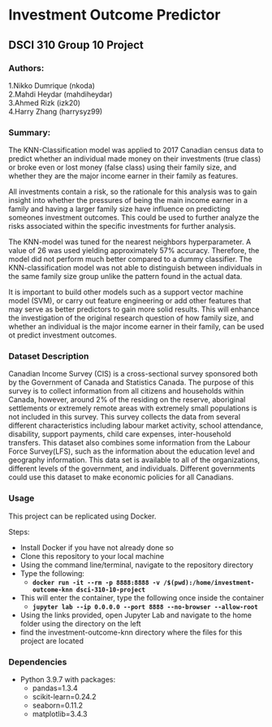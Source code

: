 # Investment Outcome Predictor

## DSCI 310 Group 10 Project

### Authors: 
1.Nikko Dumrique  (nkoda)  
2.Mahdi Heydar (mahdiheydar)  
3.Ahmed Rizk  (izk20)  
4.Harry Zhang  (harrysyz99)  

### Summary:
  The KNN-Classification model was applied to 2017 Canadian census data to predict whether an individual made money on their investments (true class) or broke even or lost money (false class) using their family size, and whether they are the major income earner in their family as features.
  
  All investments contain a risk, so the rationale for this analysis was to gain insight into whether the pressures of being the main income earner in a family and having a larger family size have influence on predicting someones investment outcomes. This could be used to further analyze the risks associated within the specific investments for further analysis.
  
  The KNN-model was tuned for the nearest neighbors hyperparameter. A value of 26 was used yielding approximately 57% accuracy. Therefore, the model did not perform much better compared to a dummy classifier. The KNN-classification model was not able to distinguish between individuals in the same family size group unlike the pattern found in the actual data.
  
  It is important to build other models such as a support vector machine model (SVM), or carry out feature engineering or add other features that may serve as better predictors to gain more solid results. This will enhance the investigation of the original research question of how family size, and whether an individual is the major income earner in their family, can be used ot predict investment outcomes.
  
### Dataset Description

  Canadian Income Survey (CIS) is a cross-sectional survey sponsored both by the Government of Canada and Statistics Canada. The purpose of this survey is to collect information from all citizens and households within Canada, however, around 2% of the residing on the reserve, aboriginal settlements or extremely remote areas with extremely small populations is not included in this survey. This survey collects the data from several different characteristics including labour market activity, school attendance, disability, support payments, child care expenses, inter-household transfers. This dataset also combines some information from the Labour Force Survey(LFS), such as the information about the education level and geography information. This data set is available to all of the organizations, different levels of the government, and individuals. Different governments could use this dataset to make economic policies for all Canadians.

### Usage

This project can be replicated using Docker.

Steps:

* Install Docker if you have not already done so
* Clone this repository to your local machine
* Using the command line/terminal, navigate to the repository directory
* Type the following:
    - **```docker run -it --rm -p 8888:8888 -v /$(pwd):/home/investment-outcome-knn dsci-310-10-project```**
* This will enter the container, type the following once inside the container
    - **```jupyter lab --ip 0.0.0.0 --port 8888 --no-browser --allow-root```**
* Using the links provided, open Jupyter Lab and navigate to the home folder using the directory on the left
* find the investment-outcome-knn directory where the files for this project are located

### Dependencies

* Python 3.9.7 with packages:
  - pandas=1.3.4 
  - scikit-learn=0.24.2 
  - seaborn=0.11.2 
  - matplotlib=3.4.3 
